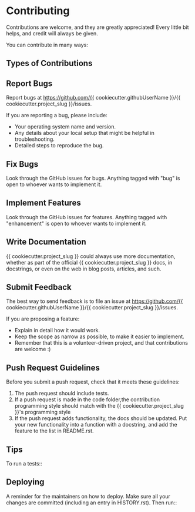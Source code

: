 
Contributing
============

Contributions are welcome, and they are greatly appreciated! Every little bit
helps, and credit will always be given.

You can contribute in many ways:

Types of Contributions
----------------------

Report Bugs
-----------

Report bugs at https://github.com/{{ cookiecutter.githubUserName }}/{{ cookiecutter.project_slug }}/issues.

If you are reporting a bug, please include:

* Your operating system name and version.
* Any details about your local setup that might be helpful in troubleshooting.
* Detailed steps to reproduce the bug.

Fix Bugs
--------

Look through the GitHub issues for bugs. Anything tagged with "bug" 
is open to whoever wants to implement it.

Implement Features
------------------

Look through the GitHub issues for features. Anything tagged with "enhancement"
is open to whoever wants to implement it.

Write Documentation
-------------------

{{ cookiecutter.project_slug }} could always use more documentation, whether as part of the
official {{ cookiecutter.project_slug }} docs, in docstrings, or even on the web in blog posts,
articles, and such.

Submit Feedback
---------------

The best way to send feedback is to file an issue at https://github.com/{{ cookiecutter.githubUserName }}/{{ cookiecutter.project_slug }}/issues.

If you are proposing a feature:

* Explain in detail how it would work.
* Keep the scope as narrow as possible, to make it easier to implement.
* Remember that this is a volunteer-driven project, and that contributions
  are welcome :)

Push Request Guidelines
-----------------------

Before you submit a push request, check that it meets these guidelines:

1. The push request should include tests.
2. If a push request is made in the code folder,the contribution programming style should match with the {{ cookiecutter.project_slug }}'s programming style 
3. If the push request adds functionality, the docs should be updated. Put your new functionality into a function with a docstring, and add the
   feature to the list in README.rst.

Tips
----

To run a tests::


Deploying
---------

A reminder for the maintainers on how to deploy.
Make sure all your changes are committed (including an entry in HISTORY.rst).
Then run::

